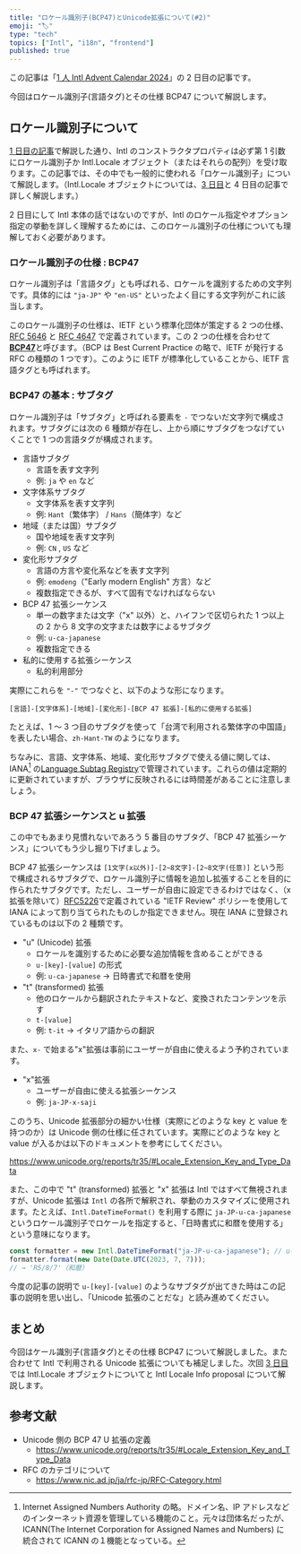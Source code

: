 ```yaml
---
title: "ロケール識別子(BCP47)とUnicode拡張について(#2)"
emoji: "🏷️"
type: "tech"
topics: ["Intl", "i18n", "frontend"]
published: true
---
```


この記事は「[1 人 Intl Advent Calendar 2024](https://adventar.org/calendars/10555)」の 2 日目の記事です。

今回はロケール識別子(言語タグ)とその仕様 BCP47 について解説します。

## ロケール識別子について

[1 日目の記事](https://zenn.dev/sajikix/articles/intl-advent-calendar-24-01)で解説した通り、Intl のコンストラクタプロパティは必ず第 1 引数にロケール識別子か Intl.Locale オブジェクト（またはそれらの配列）を受け取ります。この記事では、その中でも一般的に使われる「ロケール識別子」について解説します。（Intl.Locale オブジェクトについては、[3 日目](https://zenn.dev/sajikix/articles/intl-advent-calendar-24-03)と 4 日目の記事で詳しく解説します。）

2 日目にして Intl 本体の話ではないのですが、Intl のロケール指定やオプション指定の挙動を詳しく理解するためには、このロケール識別子の仕様についても理解しておく必要があります。

### ロケール識別子の仕様 : BCP47

ロケール識別子は「言語タグ」とも呼ばれる、ロケールを識別するための文字列です。具体的には `"ja-JP"` や `"en-US"` といったよく目にする文字列がこれに該当します。

このロケール識別子の仕様は、IETF という標準化団体が策定する 2 つの仕様、[RFC 5646](https://www.rfc-editor.org/rfc/rfc5646.html) と [RFC 4647](https://www.rfc-editor.org/rfc/rfc4647.html) で定義されています。この 2 つの仕様を合わせて [**BCP47**](https://www.rfc-editor.org/rfc/bcp/bcp47.txt)と呼びます。（BCP は Best Current Practice の略で、IETF が発行する RFC の種類の 1 つです）。このように IETF が標準化していることから、IETF 言語タグとも呼ばれます。

### BCP47 の基本 : サブタグ

ロケール識別子は「サブタグ」と呼ばれる要素を `-` でつないだ文字列で構成されます。サブタグには次の 6 種類が存在し、上から順にサブタグをつなげていくことで 1 つの言語タグが構成されます。

- 言語サブタグ
  - 言語を表す文字列
  - 例: `ja` や `en` など
- 文字体系サブタグ
  - 文字体系を表す文字列
  - 例: `Hant`（繁体字） / `Hans`（簡体字）など
- 地域（または国）サブタグ
  - 国や地域を表す文字列
  - 例: `CN` , `US` など
- 変化形サブタグ
  - 言語の方言や変化系などを表す文字列
  - 例: `emodeng`（"Early modern English" 方言）など
  - 複数指定できるが、すべて固有でなければならない
- BCP 47 拡張シーケンス
  - 単一の数字または文字（"x" 以外）と、ハイフンで区切られた 1 つ以上の 2 から 8 文字の文字または数字によるサブタグ
  - 例: `u-ca-japanese`
  - 複数指定できる
- 私的に使用する拡張シーケンス
  - 私的利用部分

実際にこれらを `"-"` でつなぐと、以下のような形になります。

```
[言語]-[文字体系]-[地域]-[変化形]-[BCP 47 拡張]-[私的に使用する拡張]
```

たとえば、1 ～ 3 つ目のサブタグを使って「台湾で利用される繁体字の中国語」を表したい場合、`zh-Hant-TW` のようになります。

ちなみに、言語、文字体系、地域、変化形サブタグで使える値に関しては、IANA[^1] の[Language Subtag Registry](https://www.iana.org/assignments/language-subtag-registry/language-subtag-registry)で管理されています。これらの値は定期的に更新されていますが、ブラウザに反映されるには時間差があることに注意しましょう。

### BCP 47 拡張シーケンスと u 拡張

この中でもあまり見慣れないであろう 5 番目のサブタグ、「BCP 47 拡張シーケンス」についてもう少し掘り下げましょう。

BCP 47 拡張シーケンスは `[1文字(x以外)]-[2~8文字]-[2~8文字(任意)]` という形で構成されるサブタグで、ロケール識別子に情報を追加し拡張することを目的に作られたサブタグです。ただし、ユーザーが自由に設定できるわけではなく、（x 拡張を除いて）[RFC5226](https://www.rfc-editor.org/rfc/rfc5226.html)で定義されている "IETF Review" ポリシーを使用して IANA によって割り当てられたものしか指定できません。現在 IANA に登録されているものは以下の 2 種類です。

- "u" (Unicode) 拡張
  - ロケールを識別するために必要な追加情報を含めることができる
  - `u-[key]-[value]` の形式
  - 例: `u-ca-japanese` → 日時書式で和暦を使用
- "t" (transformed) 拡張
  - 他のロケールから翻訳されたテキストなど、変換されたコンテンツを示す
  - `t-[value]`
  - 例: `t-it` → イタリア語からの翻訳

また、`x-` で始まる"x"拡張は事前にユーザーが自由に使えるよう予約されています。

- "x"拡張
  - ユーザーが自由に使える拡張シーケンス
  - 例: `ja-JP-x-saji`

このうち、Unicode 拡張部分の細かい仕様（実際にどのような key と value を持つのか）は Unicode 側の仕様に任されています。実際にどのような key と value が入るかは以下のドキュメントを参考にしてください。

https://www.unicode.org/reports/tr35/#Locale_Extension_Key_and_Type_Data

また、この中で "t" (transformed) 拡張と "x" 拡張は Intl ではすべて無視されますが、Unicode 拡張は `Intl` の各所で解釈され、挙動のカスタマイズに使用されます。たとえば、`Intl.DateTimeFormat()` を利用する際に `ja-JP-u-ca-japanese` というロケール識別子でロケールを指定すると、「日時書式に和暦を使用する」という意味になります。

```ts
const formatter = new Intl.DateTimeFormat("ja-JP-u-ca-japanese"); // u-ca-japanese がUnicode拡張
formatter.format(new Date(Date.UTC(2023, 7, 7)));
// → 'R5/8/7'（和暦）
```

今度の記事の説明で `u-[key]-[value]` のようなサブタグが出てきた時はこの記事の説明を思い出し、「Unicode 拡張のことだな」と読み進めてください。

## まとめ

今回はケール識別子(言語タグ)とその仕様 BCP47 について解説しました。また合わせて Intl で利用される Unicode 拡張についても補足しました。次回 [3 日目](https://zenn.dev/sajikix/articles/intl-advent-calendar-24-03)では Intl.Locale オブジェクトについてと Intl Locale Info proposal について解説します。

## 参考文献

- Unicode 側の BCP 47 U 拡張の定義
  - https://www.unicode.org/reports/tr35/#Locale_Extension_Key_and_Type_Data
- RFC のカテゴリについて
  - https://www.nic.ad.jp/ja/rfc-jp/RFC-Category.html

[^1]: Internet Assigned Numbers Authority の略。ドメイン名、IP アドレスなどのインターネット資源を管理している機能のこと。元々は団体名だったが、ICANN(The Internet Corporation for Assigned Names and Numbers) に統合されて ICANN の１機能となっている。
